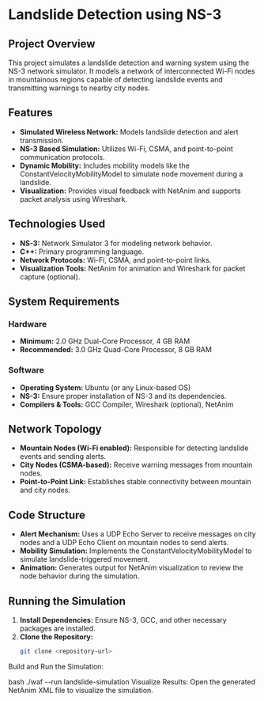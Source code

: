 # Landslide Detection using NS-3

## Project Overview
This project simulates a landslide detection and warning system using the NS-3 network simulator. It models a network of interconnected Wi-Fi nodes in mountainous regions capable of detecting landslide events and transmitting warnings to nearby city nodes.

## Features
- **Simulated Wireless Network:** Models landslide detection and alert transmission.
- **NS-3 Based Simulation:** Utilizes Wi-Fi, CSMA, and point-to-point communication protocols.
- **Dynamic Mobility:** Includes mobility models like the ConstantVelocityMobilityModel to simulate node movement during a landslide.
- **Visualization:** Provides visual feedback with NetAnim and supports packet analysis using Wireshark.

## Technologies Used
- **NS-3:** Network Simulator 3 for modeling network behavior.
- **C++:** Primary programming language.
- **Network Protocols:** Wi-Fi, CSMA, and point-to-point links.
- **Visualization Tools:** NetAnim for animation and Wireshark for packet capture (optional).

## System Requirements

### Hardware
- **Minimum:** 2.0 GHz Dual-Core Processor, 4 GB RAM
- **Recommended:** 3.0 GHz Quad-Core Processor, 8 GB RAM

### Software
- **Operating System:** Ubuntu (or any Linux-based OS)
- **NS-3:** Ensure proper installation of NS-3 and its dependencies.
- **Compilers & Tools:** GCC Compiler, Wireshark (optional), NetAnim

## Network Topology
- **Mountain Nodes (Wi-Fi enabled):** Responsible for detecting landslide events and sending alerts.
- **City Nodes (CSMA-based):** Receive warning messages from mountain nodes.
- **Point-to-Point Link:** Establishes stable connectivity between mountain and city nodes.

## Code Structure
- **Alert Mechanism:** Uses a UDP Echo Server to receive messages on city nodes and a UDP Echo Client on mountain nodes to send alerts.
- **Mobility Simulation:** Implements the ConstantVelocityMobilityModel to simulate landslide-triggered movement.
- **Animation:** Generates output for NetAnim visualization to review the node behavior during the simulation.

## Running the Simulation
1. **Install Dependencies:** Ensure NS-3, GCC, and other necessary packages are installed.
2. **Clone the Repository:**
   ```bash
   git clone <repository-url>
Build and Run the Simulation:

bash
./waf --run landslide-simulation
Visualize Results: Open the generated NetAnim XML file to visualize the simulation.
